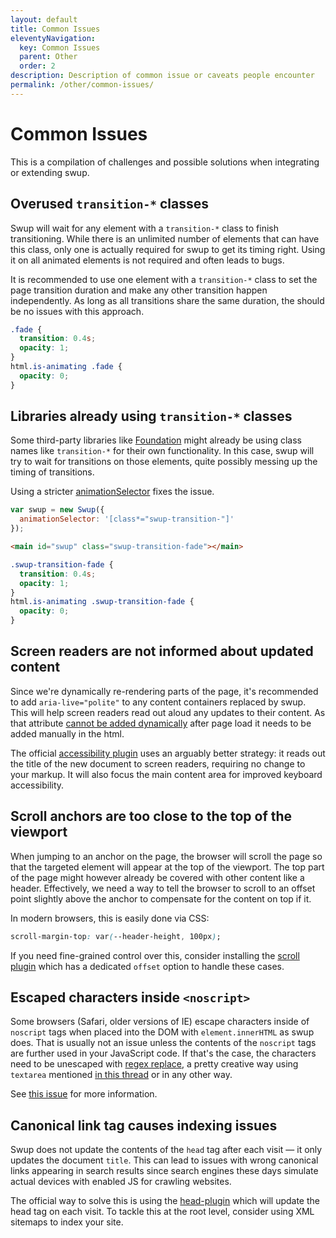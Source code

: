 ```yaml
---
layout: default
title: Common Issues
eleventyNavigation:
  key: Common Issues
  parent: Other
  order: 2
description: Description of common issue or caveats people encounter
permalink: /other/common-issues/
---
```


# Common Issues

This is a compilation of challenges and possible solutions when integrating or extending swup.

## Overused `transition-*` classes

Swup will wait for any element with a `transition-*` class to finish transitioning.
While there is an unlimited number of elements that can have this class, only one is actually
required for swup to get its timing right. Using it on all animated elements is not required and
often leads to bugs.

It is recommended to use one element with a `transition-*` class to set the page
transition duration and make any other transition happen independently. As long as all transitions
share the same duration, the should be no issues with this approach.

```css
.fade {
  transition: 0.4s;
  opacity: 1;
}
html.is-animating .fade {
  opacity: 0;
}
```

## Libraries already using `transition-*` classes

Some third-party libraries like [Foundation](https://foundation.zurb.com/) might already be using
class names like `transition-*` for their own functionality. In this case, swup will try to wait
for transitions on those elements, quite possibly messing up the timing of transitions.

Using a stricter [animationSelector](/options/#animation-selector) fixes the issue.

```javascript
var swup = new Swup({
  animationSelector: '[class*="swup-transition-"]'
});
```

```html
<main id="swup" class="swup-transition-fade"></main>
```

```css
.swup-transition-fade {
  transition: 0.4s;
  opacity: 1;
}
html.is-animating .swup-transition-fade {
  opacity: 0;
}
```

## Screen readers are not informed about updated content

Since we're dynamically re-rendering parts of the page, it's recommended to add `aria-live="polite"`
to any content containers replaced by swup. This will help screen readers read out aloud any
updates to their content. As that attribute [cannot be added dynamically](https://developer.mozilla.org/en-US/docs/Web/Accessibility/ARIA/ARIA_Live_Regions) after page load it needs to be added manually in the html.

The official [accessibility plugin](/plugins/a11y-plugin/) uses an arguably better strategy: it
reads out the title of the new document to screen readers, requiring no change to your markup. It
will also focus the main content area for improved keyboard accessibility.

## Scroll anchors are too close to the top of the viewport

When jumping to an anchor on the page, the browser will scroll the page so that the targeted
element will appear at the top of the viewport. The top part of the page might however already be
covered with other content like a header. Effectively, we need a way to tell the browser to scroll
to an offset point slightly above the anchor to compensate for the content on top if it.

In modern browsers, this is easily done via CSS:

```css
scroll-margin-top: var(--header-height, 100px);
```

If you need fine-grained control over this, consider installing the
[scroll plugin](/plugins/scroll-plugin/) which has a dedicated `offset` option to handle these
cases.

## Escaped characters inside `<noscript>`

Some browsers (Safari, older versions of IE) escape characters inside of `noscript` tags when placed into the DOM with `element.innerHTML` as swup does. That is usually not an issue unless the contents of the `noscript` tags are further used in your JavaScript code. If that's the case, the characters need to be unescaped with [regex replace](https://developer.mozilla.org/en-US/docs/Web/JavaScript/Reference/Global_Objects/String/replace), a pretty creative way using `textarea` mentioned [in this thread](https://github.com/swup/swup/issues/107) or in any other way.

See [this issue](https://github.com/swup/swup/issues/107) for more information.

## Canonical link tag causes indexing issues

Swup does not update the contents of the `head` tag after each visit — it only updates
the document `title`. This can lead to issues with wrong canonical links appearing in search
results since search engines these days simulate actual devices with enabled JS for crawling websites.

The official way to solve this is using the [head-plugin](/plugins/head-plugin/) which will
update the head tag on each visit. To tackle this at the root level, consider using XML sitemaps to index your site.
